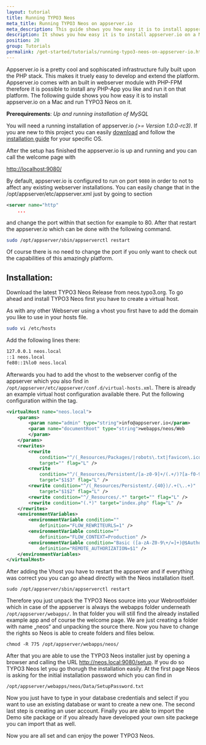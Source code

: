 ```yaml
---
layout: tutorial
title: Running TYPO3 Neos
meta_title: Running TYPO3 Neos on appserver.io
meta_description: This guide shows you how easy it is to install appserver.io on a Mac and run TYPO3 Neos on the most powerful PHP infrastructure on the planet.
description: It shows you how easy it is to install appserver.io on a Mac and run TYPO3 Neos on it.
position: 20
group: Tutorials
permalink: /get-started/tutorials/running-typo3-neos-on-appserver-io.html
---
```



Appserver.io is a pretty cool and sophiscated infrastructure fully built upon the PHP stack. This makes it truely easy
to develop and extend the platform. Appserver.io comes with an built in webserver module with PHP-FPM therefore it is
possible to install any PHP-App you like and run it on that platform. The following guide shows you how easy it is to
install appserver.io on a Mac and run TYPO3 Neos on it.


**Prerequirements**: *Up and running installation of MySQL*

You will need a running installation of appserver.io *(>= Version 1.0.0-rc3)*. If you are new to this
project you can easily [download](<{{ "/get-started/downloads.html" | prepend: site.baseurl }}>) and follow the
[installation guide](<{{ "/get-started/documentation/installation.html" | prepend: site.baseurl }}>) for your specific OS.

After the setup has finished the appserver.io is up and running and you can call the welcome page with

[http://localhost:9080/](<http://localhost:9080/>)

By default, appserver.io is configured to run on port `9080` in order to not to affect any existing webserver installations.
You can easily change that in the /opt/appserver/etc/appserver.xml just by going to section

```xml
<server name="http"
	...
```

and change the port within that section for example to 80. After that restart the appserver.io which can be
done with the following command.

```bash
sudo /opt/appserver/sbin/appserverctl restart
```

Of course there is no need to change the port if you only want to check out the capabilities of this amazingly platform.




## Installation:

Download the latest TYPO3 Neos Release from neos.typo3.org. To go ahead and install TYPO3 Neos first you have to create a virtual host.

As with any other Webserver using a vhost you first have to add the domain you like to use in your hosts file.

```bash
sudo vi /etc/hosts
```

Add the following lines there:

```bash
127.0.0.1 neos.local
::1 neos.local
fe80::1%lo0 neos.local
```

Afterwards you had to add the vhost to the webserver config of the appserver which you also find in
`/opt/appserver/etc/appserver/conf.d/virtual-hosts.xml`. There is already an example virtual host configuration
available there. Put the following configuration within the <virtualHosts> tag.

```xml
<virtualHost name="neos.local">
    <params>
        <param name="admin" type="string">info@appserver.io</param>
        <param name="documentRoot" type="string">webapps/neos/Web
        </param>
    </params>
    <rewrites>
        <rewrite
            condition="^/(_Resources/Packages/|robots\.txt|favicon\.ico){OR}-d{OR}-f{OR}-l"
            target="" flag="L" />
        <rewrite
            condition="^/(_Resources/Persistent/[a-z0-9]+/(.+/)?[a-f0-9]{40})/.+(\..+)"
            target="$1$3" flag="L" />
        <rewrite condition="^/(_Resources/Persistent/.{40})/.+(\..+)"
            target="$1$2" flag="L" />
        <rewrite condition="^/_Resources/.*" target="" flag="L" />
        <rewrite condition="(.*)" target="index.php" flag="L" />
    </rewrites>
    <environmentVariables>
        <environmentVariable condition=""
            definition="FLOW_REWRITEURLS=1" />
        <environmentVariable condition=""
            definition="FLOW_CONTEXT=Production" />
        <environmentVariable condition="Basic ([a-zA-Z0-9\+/=]+)@$Authorization"
            definition="REMOTE_AUTHORIZATION=$1" />
    </environmentVariables>
</virtualHost>
```

After adding the Vhost you have to restart the appserver and if everything was correct you you can go ahead directly
with the Neos installation itself.

`sudo /opt/appserver/sbin/appserverctl restart`

Therefore you just unpack the TYPO3 Neos source into your Webrootfolder which in case of the appserver is always the
webapps folder underneath `/opt/appserver/webapps/`. In that folder you will still find the already installed example app
and of course the welcome page. We are just creating a folder with name „neos“ and unpacking the source there.
Now you have to change the rights so Neos is able to create folders and files below.

`chmod -R 775 /opt/appserver/webapps/neos/`

After that you are able to use the TYPO3 Neos installer just by opening a browser and calling the URL
http://neos.local:9080/setup. If you do so TYPO3 Neos let you go thorugh the installation easily. At the first page
Neos is asking for the initial installation password which you can find in

`/opt/appserver/webapps/neos/Data/SetupPassword.txt`

Now you just have to type in your database credentials and select if you want to use an existing database or want to
create a new one. The second last step is creating an user account. Finally you are able to import the Demo site
package or if you already have developed your own site packege you can import that as well.

Now you are all set and can enjoy the power TYPO3 Neos.
